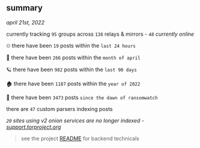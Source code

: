 
## summary
_april 21st, 2022_

currently tracking `95` groups across `138` relays & mirrors - _`48` currently online_

⏲ there have been `19` posts within the `last 24 hours`

🦈 there have been `266` posts within the `month of april`

🪐 there have been `982` posts within the `last 90 days`

🏚 there have been `1187` posts within the `year of 2022`

🦕 there have been `3473` posts `since the dawn of ransomwatch`

there are `47` custom parsers indexing posts

_`20` sites using v2 onion services are no longer indexed - [support.torproject.org](https://support.torproject.org/onionservices/v2-deprecation/)_

> see the project [README](https://github.com/thetanz/ransomwatch#ransomwatch--) for backend technicals
